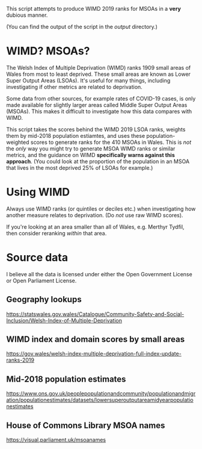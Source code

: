 
This script attempts to produce WIMD 2019 ranks for MSOAs in a **very** dubious manner.

(You can find the output of the script in the *output* directory.)

# WIMD? MSOAs?

The Welsh Index of Multiple Deprivation (WIMD) ranks 1909 small areas of Wales from most to least deprived. These small areas are known as Lower Super Output Areas (LSOAs). It's useful for many things, including investigating if other metrics are related to deprivation.

Some data from other sources, for example rates of COVID-19 cases, is only made available for slightly larger areas called Middle Super Output Areas (MSOAs). This makes it difficult to investigate how this data compares with WIMD.

This script takes the scores behind the WIMD 2019 LSOA ranks, weights them by mid-2018 population estiamtes, and uses these population-weighted scores to generate ranks for the 410 MSOAs in Wales. This is *not* the *only* way you might try to generate MSOA WIMD ranks or similar metrics, and the guidance on WIMD **specifically warns against this approach**. (You could look at the proportion of the population in an MSOA that lives in the most deprived 25% of LSOAs for example.)

# Using WIMD

Always use WIMD ranks (or quintiles or deciles etc.) when investigating how another measure relates to deprivation. (Do *not* use raw WIMD scores).

If you're looking at an area smaller than all of Wales, e.g. Merthyr Tydfil, then consider reranking *within* that area.

# Source data

I believe all the data is licensed under either the Open Government License or Open Parliament License.

## Geography lookups 
https://statswales.gov.wales/Catalogue/Community-Safety-and-Social-Inclusion/Welsh-Index-of-Multiple-Deprivation

## WIMD index and domain scores by small areas

https://gov.wales/welsh-index-multiple-deprivation-full-index-update-ranks-2019

## Mid-2018 population estimates

https://www.ons.gov.uk/peoplepopulationandcommunity/populationandmigration/populationestimates/datasets/lowersuperoutputareamidyearpopulationestimates

## House of Commons Library MSOA names

https://visual.parliament.uk/msoanames

